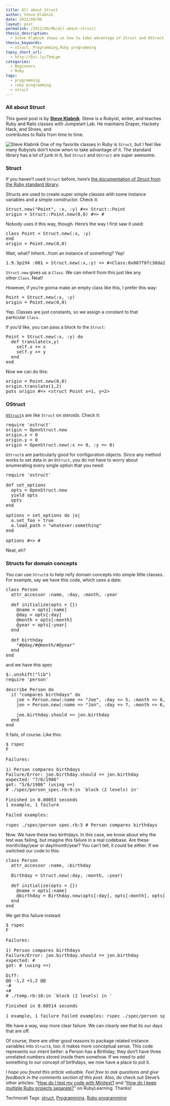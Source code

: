 ```yaml
---
title: All about Struct
author: Steve Klabnik
date: 2012/09/06
layout: post
permalink: /2012/09/06/all-about-struct/
thesis_description:
  - Steve Klabnik shows us how to take advantage of Struct and OStruct in Ruby.
thesis_keywords:
  - struct, Programming,Ruby programming
topsy_short_url:
  - http://bit.ly/TkmLgm
categories:
  - Beginners
  - Ruby
tags:
  - programming
  - ruby programming
  - struct
---
```

<div>
  <h3>
    All about Struct
  </h3>
  
  <p class="update">
    This guest post is by <strong><a href="https://github.com/steveklabnik">Steve Klabnik</a></strong>. Steve is a Rubyist, writer, and teaches Ruby and Rails classes with Jumpstart Lab. He maintains Draper, Hackety Hack, and Shoes, and<br /> contributes to Rails from time to time.
  </p>
  
  <p class="block">
    <img class="alignright" src="http://rubylearning.com/images/steve_cropped.jpg" alt="Steve Klabnik" /> <span class="drop_cap">O</span>ne of my favorite classes in Ruby is <code>Struct</code>, but I feel like many Rubyists don&#8217;t know when to take advantage of it. The standard library has a lot of junk in it, but <code>Struct</code> and <code>OStruct</code> are super awesome.
  </p>
  
  <h3 id="struct">
    Struct
  </h3>
  
  <p>
    If you haven&#8217;t used <code>Struct</code> before, here&#8217;s <a href="http://www.ruby-doc.org/core-1.9.3/Struct.html" rel="">the documentation of Struct from the Ruby standard library</a>.
  </p>
  
  <p>
    Structs are used to create super simple classes with some instance variables and a simple constructor. Check it:
  </p>
  
  <pre>Struct.new("Point", :x, :y) #=&gt; Struct::Point
origin = Struct::Point.new(0,0) #=&gt; #</pre>
  
  <p>
    Nobody uses it this way, though. Here&#8217;s the way I first saw it used:
  </p>
  
  <pre>class Point &lt; Struct.new(:x, :y)
end
origin = Point.new(0,0)</pre>
  
  <p>
    Wait, what? Inherit&#8230;from an instance of something? Yep!
  </p>
  
  <pre>1.9.3p194 :001 &gt; Struct.new(:x,:y) =&gt; #&lt;Class:0x007f8fc38da2e8&gt;</pre>
  
  <p>
    <code>Struct.new</code> gives us a <code>Class</code>. We can inherit from this just like any other <code>Class</code>. Neat!
  </p>
  
  <p>
    However, if you&#8217;re gonna make an empty class like this, I prefer this way:
  </p>
  
  <pre>Point = Struct.new(:x, :y)
origin = Point.new(0,0)</pre>
  
  <p>
    Yep. Classes are just constants, so we assign a constant to that particular <code>Class</code>.
  </p>
  
  <p>
    If you&#8217;d like, you can pass a block to the <code>Struct</code>:
  </p>
  
  <pre>Point = Struct.new(:x, :y) do
  def translate(x,y)
    self.x += x
    self.y += y
  end
end</pre>
  
  <p>
    Now we can do this:
  </p>
  
  <pre>origin = Point.new(0,0)
origin.translate(1,2)
puts origin #=&gt; &lt;struct Point x=1, y=2&gt;</pre>
  
  <h3 id="ostruct">
    OStruct
  </h3>
  
  <p>
    <a href="http://ruby-doc.org/stdlib-1.9.3/libdoc/ostruct/rdoc/OpenStruct.html" rel=""><code>OStruct</code></a>s are like <code>Struct</code> on steroids. Check it:
  </p>
  
  <pre>require 'ostruct'
origin = OpenStruct.new
origin.x = 0
origin.y = 0
origin = OpenStruct.new(:x =&gt; 0, :y =&gt; 0)</pre>
  
  <p>
    <code>OStruct</code>s are particularly good for configuration objects. Since any method works to set data in an <code>OStruct</code>, you do not have to worry about enumerating every single option that you need:
  </p>
  
  <pre>require 'ostruct'

def set_options 
  opts = OpenStruct.new
  yield opts
  opts
end

options = set_options do |o|
  o.set_foo = true
  o.load_path = "whatever:something"
end

options #=&gt; #</pre>
  
  <p>
    Neat, eh?
  </p>
  
  <h3 id="structs_for_domain_concepts">
    Structs for domain concepts
  </h3>
  
  <p>
    You can use <code>Struct</code>s to help reify domain concepts into simple little classes. For example, say we have this code, which uses a date:
  </p>
  
  <pre>class Person
  attr_accessor :name, :day, :month, :year

  def initialize(opts = {})
    @name = opts[:name]
    @day = opts[:day]
    @month = opts[:month]
    @year = opts[:year]
  end

  def birthday
    "#@day/#@month/#@year"
  end
end</pre>
  
  <p>
    and we have this spec
  </p>
  
  <pre>$:.unshift("lib")
require 'person'

describe Person do
  it "compares birthdays" do
    joe = Person.new(:name =&gt; "Joe", :day =&gt; 5, :month =&gt; 6, :year =&gt; 1986)
    jon = Person.new(:name =&gt; "Jon", :day =&gt; 7, :month =&gt; 6, :year =&gt; 1986)

    joe.birthday.should == jon.birthday
  end
end</pre>
  
  <p>
    It fails, of course. Like this:
  </p>
  
  <pre>$ rspec
F

Failures:

1) Person compares birthdays
Failure/Error: joe.birthday.should == jon.birthday
expected: "7/6/1986"
got: "5/6/1986" (using ==)
# ./spec/person_spec.rb:9:in `block (2 levels) in'

Finished in 0.00053 seconds
1 example, 1 failure

Failed examples:

rspec ./spec/person_spec.rb:5 # Person compares birthdays</pre>
  
  <p>
    Now. We have these two birthdays. In this case, we know about why the test was failing, but imagine this failure in a real codebase. Are these month/day/year or day/month/year? You can&#8217;t tell, it could be either. If we switched our code to this:
  </p>
  
  <pre>class Person
  attr_accessor :name, :birthday

  Birthday = Struct.new(:day, :month, :year)

  def initialize(opts = {})
    @name = opts[:name]
    @birthday = Birthday.new(opts[:day], opts[:month], opts[:year])
  end
end</pre>
  
  <p>
    We get this failure instead:
  </p>
  
  <pre>$ rspec
F

Failures:

1) Person compares birthdays
Failure/Error: joe.birthday.should == jon.birthday
expected: #
got: # (using ==)

Diff:
@@ -1,2 +1,2 @@
-#
+#
# ./temp.rb:18:in `block (2 levels) in '

Finished in 0.00514 seconds

1 example, 1 failure Failed examples: rspec ./spec/person_spec.rb:5 # Person compares birthdays</pre>
  
  <p>
    We have a way, way more clear failure. We can clearly see that its our days that are off.
  </p>
  
  <p>
    Of course, there are other good reasons to package related instance variables into <code>Struct</code>s, too: it makes more conceptual sense. This code represents our intent better: a Person has a Birthday, they don&#8217;t have three unrelated numbers stored inside them somehow. If we need to add something to our concept of birthdays, we now have a place to put it.
  </p>
  
  <p class="update">
    <em>I hope you found this article valuable. Feel free to ask questions and give feedback in the comments section of this post.</em> Also, do check out Steve&#8217;s other articles: &#8220;<a href="http://rubylearning.com/blog/2011/07/28/how-do-i-test-my-code-with-minitest/">How do I test my code with Minitest?</a> and &#8220;<a href="http://rubylearning.com/blog/2010/12/20/how-do-i-keep-multiple-ruby-projects-separate/">How do I keep multiple Ruby projects separate?</a>&#8221; on RubyLearning. Thanks!
  </p>
</div>

Technorati Tags: <a href="http://technorati.com/tag/struct" rel="tag">struct</a>, <a href="http://technorati.com/tag/Programming" rel="tag"> Programming</a>, <a href="http://technorati.com/tag/Ruby+programming" rel="tag">Ruby programming</a>
